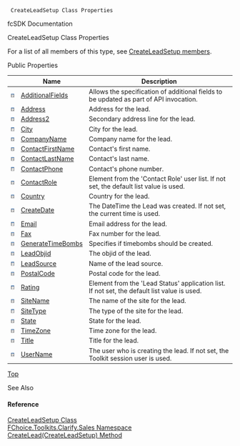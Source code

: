 ﻿     CreateLeadSetup Class Properties                                                   

fcSDK Documentation

CreateLeadSetup Class Properties

For a list of all members of this type, see [CreateLeadSetup members](FChoice.Toolkits.Clarify~FChoice.Toolkits.Clarify.Sales.CreateLeadSetup_members.md).

Public Properties

|   | Name | Description |
| --- | --- | --- |
| ![Public Property](dotnetimages/publicProperty.png) | [AdditionalFields](FChoice.Toolkits.Clarify~FChoice.Toolkits.Clarify.Sales.CreateLeadSetup~AdditionalFields.md) | Allows the specification of additional fields to be updated as part of API invocation.   |
| ![Public Property](dotnetimages/publicProperty.png) | [Address](FChoice.Toolkits.Clarify~FChoice.Toolkits.Clarify.Sales.CreateLeadSetup~Address.md) | Address for the lead.   |
| ![Public Property](dotnetimages/publicProperty.png) | [Address2](FChoice.Toolkits.Clarify~FChoice.Toolkits.Clarify.Sales.CreateLeadSetup~Address2.md) | Secondary address line for the lead.   |
| ![Public Property](dotnetimages/publicProperty.png) | [City](FChoice.Toolkits.Clarify~FChoice.Toolkits.Clarify.Sales.CreateLeadSetup~City.md) | City for the lead.   |
| ![Public Property](dotnetimages/publicProperty.png) | [CompanyName](FChoice.Toolkits.Clarify~FChoice.Toolkits.Clarify.Sales.CreateLeadSetup~CompanyName.md) | Company name for the lead.   |
| ![Public Property](dotnetimages/publicProperty.png) | [ContactFirstName](FChoice.Toolkits.Clarify~FChoice.Toolkits.Clarify.Sales.CreateLeadSetup~ContactFirstName.md) | Contact's first name.   |
| ![Public Property](dotnetimages/publicProperty.png) | [ContactLastName](FChoice.Toolkits.Clarify~FChoice.Toolkits.Clarify.Sales.CreateLeadSetup~ContactLastName.md) | Contact's last name.   |
| ![Public Property](dotnetimages/publicProperty.png) | [ContactPhone](FChoice.Toolkits.Clarify~FChoice.Toolkits.Clarify.Sales.CreateLeadSetup~ContactPhone.md) | Contact's phone number.   |
| ![Public Property](dotnetimages/publicProperty.png) | [ContactRole](FChoice.Toolkits.Clarify~FChoice.Toolkits.Clarify.Sales.CreateLeadSetup~ContactRole.md) | Element from the 'Contact Role' user list. If not set, the default list value is used.   |
| ![Public Property](dotnetimages/publicProperty.png) | [Country](FChoice.Toolkits.Clarify~FChoice.Toolkits.Clarify.Sales.CreateLeadSetup~Country.md) | Country for the lead.   |
| ![Public Property](dotnetimages/publicProperty.png) | [CreateDate](FChoice.Toolkits.Clarify~FChoice.Toolkits.Clarify.Sales.CreateLeadSetup~CreateDate.md) | The DateTime the Lead was created. If not set, the current time is used.   |
| ![Public Property](dotnetimages/publicProperty.png) | [Email](FChoice.Toolkits.Clarify~FChoice.Toolkits.Clarify.Sales.CreateLeadSetup~Email.md) | Email address for the lead.   |
| ![Public Property](dotnetimages/publicProperty.png) | [Fax](FChoice.Toolkits.Clarify~FChoice.Toolkits.Clarify.Sales.CreateLeadSetup~Fax.md) | Fax number for the lead.   |
| ![Public Property](dotnetimages/publicProperty.png) | [GenerateTimeBombs](FChoice.Toolkits.Clarify~FChoice.Toolkits.Clarify.Sales.CreateLeadSetup~GenerateTimeBombs.md) | Specifies if timebombs should be created.   |
| ![Public Property](dotnetimages/publicProperty.png) | [LeadObjid](FChoice.Toolkits.Clarify~FChoice.Toolkits.Clarify.Sales.CreateLeadSetup~LeadObjid.md) | The objid of the lead.   |
| ![Public Property](dotnetimages/publicProperty.png) | [LeadSource](FChoice.Toolkits.Clarify~FChoice.Toolkits.Clarify.Sales.CreateLeadSetup~LeadSource.md) | Name of the lead source.   |
| ![Public Property](dotnetimages/publicProperty.png) | [PostalCode](FChoice.Toolkits.Clarify~FChoice.Toolkits.Clarify.Sales.CreateLeadSetup~PostalCode.md) | Postal code for the lead.   |
| ![Public Property](dotnetimages/publicProperty.png) | [Rating](FChoice.Toolkits.Clarify~FChoice.Toolkits.Clarify.Sales.CreateLeadSetup~Rating.md) | Element from the 'Lead Status' application list. If not set, the default list value is used.   |
| ![Public Property](dotnetimages/publicProperty.png) | [SiteName](FChoice.Toolkits.Clarify~FChoice.Toolkits.Clarify.Sales.CreateLeadSetup~SiteName.md) | The name of the site for the lead.   |
| ![Public Property](dotnetimages/publicProperty.png) | [SiteType](FChoice.Toolkits.Clarify~FChoice.Toolkits.Clarify.Sales.CreateLeadSetup~SiteType.md) | The type of the site for the lead.   |
| ![Public Property](dotnetimages/publicProperty.png) | [State](FChoice.Toolkits.Clarify~FChoice.Toolkits.Clarify.Sales.CreateLeadSetup~State.md) | State for the lead.   |
| ![Public Property](dotnetimages/publicProperty.png) | [TimeZone](FChoice.Toolkits.Clarify~FChoice.Toolkits.Clarify.Sales.CreateLeadSetup~TimeZone.md) | Time zone for the lead.   |
| ![Public Property](dotnetimages/publicProperty.png) | [Title](FChoice.Toolkits.Clarify~FChoice.Toolkits.Clarify.Sales.CreateLeadSetup~Title.md) | Title for the lead.   |
| ![Public Property](dotnetimages/publicProperty.png) | [UserName](FChoice.Toolkits.Clarify~FChoice.Toolkits.Clarify.Sales.CreateLeadSetup~UserName.md) | The user who is creating the lead. If not set, the Toolkit session user is used.   |

[Top](#top)

See Also

#### Reference

[CreateLeadSetup Class](FChoice.Toolkits.Clarify~FChoice.Toolkits.Clarify.Sales.CreateLeadSetup.md)  
[FChoice.Toolkits.Clarify.Sales Namespace](FChoice.Toolkits.Clarify~FChoice.Toolkits.Clarify.Sales_namespace.md)  
[CreateLead(CreateLeadSetup) Method](FChoice.Toolkits.Clarify~FChoice.Toolkits.Clarify.Sales.SalesToolkit~CreateLead(CreateLeadSetup).md)